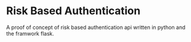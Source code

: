 # Risk Based Authentication
A proof of concept of risk based authentication api written in python and the framwork flask. 

